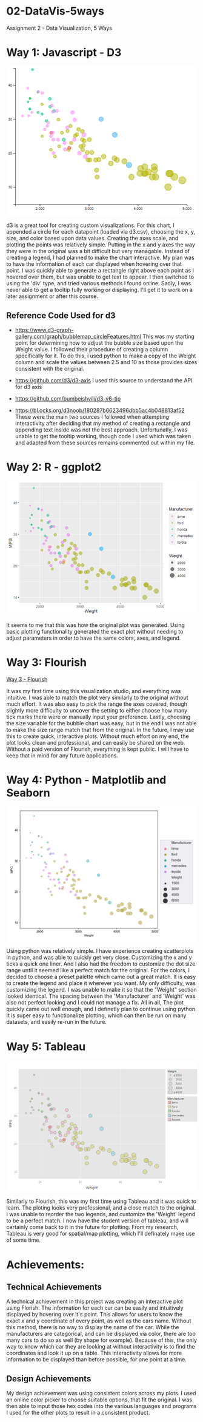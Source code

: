 # 02-DataVis-5ways

Assignment 2 - Data Visualization, 5 Ways  

# Way 1: Javascript - D3
![JavaScript - d3](way-1-d3.PNG)

d3 is a great tool for creating custom visualizations. For this chart, I appended a circle for each datapoint (loaded via d3.csv), choosing the x, y, size, and color based upon data values. Creating the axes scale, and plotting the points was relatively simple. Putting in the x and y axes the way they were in the original was a bit difficult but very managable. Instead of creating a legend, I had planned to make the chart interactive. My plan was to have the information of each car displayed when hovering over that point. I was quickly able to generate a rectangle right above each point as I hovered over them, but was unable to get text to appear. I then switched to using the 'div' type, and tried various methods I found online. Sadly, I was never able to get a tooltip fully working or displaying. I'll get it to work on a later assignment or after this course.

## Reference Code Used for d3
- https://www.d3-graph-gallery.com/graph/bubblemap_circleFeatures.html
This was my starting point for determining how to adjust the bubble size based upon the Weight value. I followed their procedure of creating a column specifically for it. To do this, i used python to make a copy of the Weight column and scale the values between 2.5 and 10 as those provides sizes consistent with the original.

- https://github.com/d3/d3-axis
I used this source to understand the API for d3 axis

- https://github.com/bumbeishvili/d3-v6-tip
- https://bl.ocks.org/d3noob/180287b6623496dbb5ac4b048813af52
These were the main two sources I followed when attempting interactivity after deciding that my method of creating a rectangle and appending text inside was not the best approach. Unfortunatly, I was unable to get the tooltip working, though code I used which was taken and adapted from these sources remains commented out within my file.

# Way 2: R - ggplot2
![R - ggplot2](way-2-ggplot2.png)

It seems to me that this was how the original plot was generated. Using basic plotting functionality generated the exact plot without needing to adjust parameters in order to have the same colors, axes, and legend.

# Way 3: Flourish
[Way 3 - Flourish](https://public.flourish.studio/visualisation/5235975/)

It was my first time using this visualization studio, and everything was intuitive. I was able to match the plot very similarly to the original without much effort. It was also easy to pick the range the axes covered, though slightly more difficulty to uncover the setting to either choose how many tick marks there were or manually input your preference. Lastly, choosing the size variable for the bubble chart was easy, but in the end I was not able to make the size range match that from the original. In the future, I may use this to create quick, interactive plots. Without much effort on my end, the plot looks clean and professional, and can easily be shared on the web. Without a paid version of Flourish, everything is kept public. I will have to keep that in mind for any future applications.

# Way 4: Python - Matplotlib and Seaborn
![Python - Matplotlib and Seaborn](way-4-matplotlib-seaborn.png)

Using python was relatively simple. I have experience creating scatterplots in python, and was able to quickly get very close. Customizing the x and y ticks a quick one liner. And I also had the freedom to customize the dot size range until it seemed like a perfect match for the original. For the colors, I decided to choose a preset palette which came out a great match. It is easy to create the legend and place it wherever you want. My only difficulty, was customizing the legend. I was unable to make it so that the "Weight" section looked identical. The spacing between the 'Manufacturer' and 'Weight' was also not perfect looking and I could not manage a fix. All in all, The plot quickly came out well enough, and I definetly plan to continue using python. It is super easy to functionalize plotting, which can then be run on many datasets, and easily re-run in the future.

# Way 5: Tableau
![Tableau](way-5-tableau.png)

Similarly to Flourish, this was my first time using Tableau and it was quick to learn. The ploting looks very professional, and a close match to the original. I was unable to reorder the two legends, and customize the 'Weight' legend to be a perfect match. I now have the student version of tableau, and will certainly come back to it in the future for plotting. From my research, Tableau is very good for spatial/map plotting, which I'll definately make use of some time.

# Achievements:
## Technical Achievements
A technical achievement in this project was creating an interactive plot using Florish. The information for each car can be easily and intuitively displayed by hovering over it's point. This allows for users to know the exact x and y coordinate of every point, as well as the cars name. Without this method, there is no way to display the name of the car. While the manufacturers are categorical, and can be displayed via color, there are too many cars to do so as well (by shape for example). Because of this, the only way to know which car they are looking at without interactivity is to find the coordinates and look it up on a table. This interactivity allows for more information to be displayed than before possible, for one point at a time.

## Design Achievements
My design achievement was using consistent colors across my plots. I used an online color picker to choose suitable options, that fit the original. I was then able to input those hex codes into the various languages and programs I used for the other plots to result in a consistent product. 
